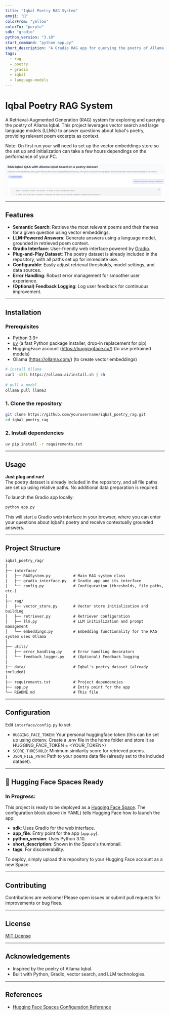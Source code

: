 ```yaml
---
title: "Iqbal Poetry RAG System"
emoji: "📜"
colorFrom: "yellow"
colorTo: "purple"
sdk: "gradio"
python_version: "3.10"
start_command: "python app.py"
short_description: "A Gradio RAG app for querying the poetry of Allama Iqbal."
tags:
  - rag
  - poetry
  - gradio
  - iqbal
  - language-models
---
```


# Iqbal Poetry RAG System

A Retrieval-Augmented Generation (RAG) system for exploring and querying the poetry of Allama Iqbal. This project leverages vector search and large language models (LLMs) to answer questions about Iqbal's poetry, providing relevant poem excerpts as context. 

Note: On first run your will need to set up the vector embeddings store so the set up and initialization can take a few hours dependings on the performance of your PC.

![Teaser image of the system in action](data\Iqbal_Khudi_Teaser.png)

---

## Features

- **Semantic Search**: Retrieve the most relevant poems and their themes for a given question using vector embeddings.
- **LLM-Powered Answers**: Generate answers using a language model, grounded in retrieved poem context.
- **Gradio Interface**: User-friendly web interface powered by [Gradio](https://gradio.app/).
- **Plug-and-Play Dataset**: The poetry dataset is already included in the repository, with all paths set up for immediate use.
- **Configurable**: Easily adjust retrieval thresholds, model settings, and data sources.
- **Error Handling**: Robust error management for smoother user experience.
- **(Optional) Feedback Logging**: Log user feedback for continuous improvement.

---

## Installation

### Prerequisites

- Python 3.9+
- [uv](https://github.com/astral-sh/uv) (a fast Python package installer, drop-in replacement for pip)
- HuggingFace account (https://huggingface.co/) (to use pretrained models)
- Ollama (https://ollama.com/) (to create vector embeddings)

```bash
# install Ollama
curl -sSfL https://ollama.ai/install.sh | sh

# pull a model
ollama pull llama3
```

### 1. Clone the repository

```bash
git clone https://github.com/yourusername/iqbal_poetry_rag.git
cd iqbal_poetry_rag
```

### 2. Install dependencies

```bash
uv pip install -r requirements.txt
```

---

## Usage

**Just plug and run!**  
The poetry dataset is already included in the repository, and all file paths are set up using relative paths. No additional data preparation is required.

To launch the Gradio app locally:

```bash
python app.py
```

This will start a Gradio web interface in your browser, where you can enter your questions about Iqbal's poetry and receive contextually grounded answers.

---

## Project Structure

```
iqbal_poetry_rag/
│
├── interface/
│   ├── RAGSystem.py          # Main RAG system class
│   ├── gradio_interface.py   # Gradio app and its interface
│   └── config.py             # Configuration (thresholds, file paths, etc.)
│
├── rag/
│   ├── vector_store.py       # Vector store initialization and building
│   ├── retriever.py          # Retriever configuration
│   ├── llm.py                # LLM initialization and prompt management
│   └── embeddings.py         # Embedding functionality for the RAG system uses Ollama
│
├── utils/
│   ├── error_handling.py     # Error handling decorators
│   └── feedback_logger.py    # (Optional) Feedback logging
│
├── data/                     # Iqbal's poetry dataset (already included)
│
├── requirements.txt          # Project dependencies
├── app.py                    # Entry point for the app
└── README.md                 # This file
```

---

## Configuration

Edit `interface/config.py` to set:
- `HUGGING_FACE_TOKEN`: Your personal huggingface token (this can be set up using dotenv. Create a .env file in the home folder and store it as 
HUGGING_FACE_TOKEN = <YOUR_TOKEN>)
- `SCORE_THRESHOLD`: Minimum similarity score for retrieved poems.
- `JSON_FILE_PATH`: Path to your poems data file (already set to the included dataset).

---

## 🚀 Hugging Face Spaces Ready

### In Progress: 
This project is ready to be deployed as a [Hugging Face Space](https://huggingface.co/spaces). The configuration block above (in YAML) tells Hugging Face how to launch the app:
- **sdk**: Uses Gradio for the web interface.
- **app_file**: Entry point for the app (`app.py`).
- **python_version**: Uses Python 3.10.
- **short_description**: Shown in the Space's thumbnail.
- **tags**: For discoverability.

To deploy, simply upload this repository to your Hugging Face account as a new Space.

---

## Contributing

Contributions are welcome! Please open issues or submit pull requests for improvements or bug fixes.

---

## License

[MIT License](LICENSE)

---

## Acknowledgements

- Inspired by the poetry of Allama Iqbal.
- Built with Python, Gradio, vector search, and LLM technologies.

---

## References

- [Hugging Face Spaces Configuration Reference](https://huggingface.co/docs/hub/spaces-config-reference)
